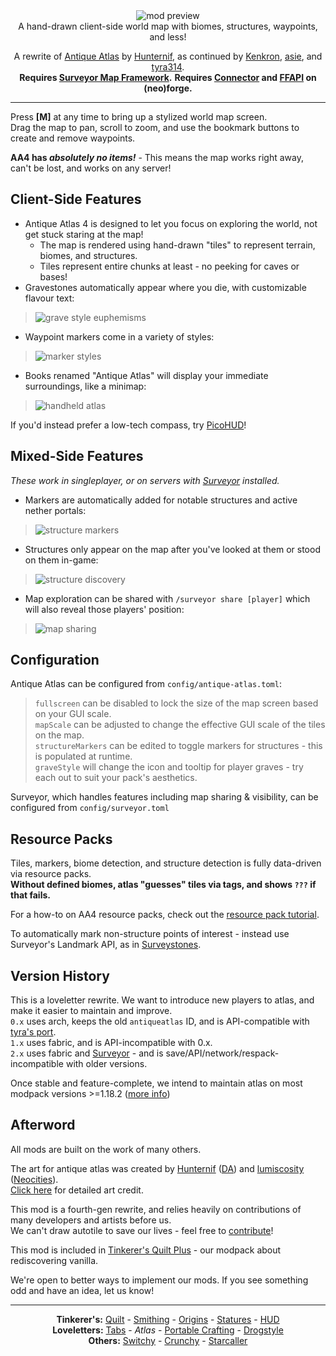 <!--suppress HtmlDeprecatedTag, XmlDeprecatedElement -->
<center><img alt="mod preview" src="https://cdn.modrinth.com/data/Y5Ve4Ui4/images/14513bf9172fa0d058e9486958de4884408ed4e4.png" /></center>

<center>
A hand-drawn client-side world map with biomes, structures, waypoints, and less!<br/>

A rewrite of <a href="https://modrinth.com/mod/antique-atlas">Antique Atlas</a> by <a href="https://github.com/Hunternif">Hunternif</a>, as continued by <a href="https://github.com/Kenkron">Kenkron</a>, <a href="https://github.com/asiekierka">asie</a>, and <a href="https://github.com/tyra314">tyra314</a>.<br/>
<b>Requires <a href="https://modrinth.com/mod/surveyor">Surveyor Map Framework</a>.</b>
<b>Requires <a href="https://modrinth.com/mod/connector">Connector</a> and <a href="https://modrinth.com/mod/forgified-fabric-api">FFAPI</a> on (neo)forge.</b><br/>
</center>

---

Press **[M]** at any time to bring up a stylized world map screen.<br/>
Drag the map to pan, scroll to zoom, and use the bookmark buttons to create and remove waypoints.

**AA4 has _absolutely no items!_** - This means the map works right away, can't be lost, and works on any server!

## Client-Side Features

- Antique Atlas 4 is designed to let you focus on exploring the world, not get stuck staring at the map!
	- The map is rendered using hand-drawn "tiles" to represent terrain, biomes, and structures.
	- Tiles represent entire chunks at least - no peeking for caves or bases!
- Gravestones automatically appear where you die, with customizable flavour text:

> ![grave style euphemisms](https://cdn.modrinth.com/data/Y5Ve4Ui4/images/c6f5e20bcef2c26c40390e888e540dcdd89a1818.png)

- Waypoint markers come in a variety of styles:

> ![marker styles](https://cdn.modrinth.com/data/Y5Ve4Ui4/images/b7064c3287c5535cd9ac6d454c10ead984c7a7b3.png)

- Books renamed "Antique Atlas" will display your immediate surroundings, like a minimap:

> ![handheld atlas](https://cdn.modrinth.com/data/Y5Ve4Ui4/images/b3002225851522c2d4eabc7462a374fbcdd2db6b.png)

If you'd instead prefer a low-tech compass, try [PicoHUD](https://modrinth.com/mod/picohud)!

## Mixed-Side Features

_These work in singleplayer, or on servers with [Surveyor](https://modrinth.com/mod/surveyor) installed._

- Markers are automatically added for notable structures and active nether portals:

> ![structure markers](https://cdn.modrinth.com/data/Y5Ve4Ui4/images/190cc4eaa2e8784dd0f46bee9c225228a05f191a.png)

- Structures only appear on the map after you've looked at them or stood on them in-game:

> ![structure discovery](https://cdn.modrinth.com/data/Y5Ve4Ui4/images/86054c7949fed59341cef60d0d9f27aee86ae6ef.gif)

- Map exploration can be shared with `/surveyor share [player]` which will also reveal those players' position:

> ![map sharing](https://cdn.modrinth.com/data/Y5Ve4Ui4/images/4422049c395a856c35bbc361c52e8bcd30e89523.png)

## Configuration

Antique Atlas can be configured from `config/antique-atlas.toml`:<br/>

> `fullscreen` can be disabled to lock the size of the map screen based on your GUI scale.<br/>
> `mapScale` can be adjusted to change the effective GUI scale of the tiles on the map.<br/>
> `structureMarkers` can be edited to toggle markers for structures - this is populated at runtime.<br/>
> `graveStyle` will change the icon and tooltip for player graves - try each out to suit your pack's aesthetics.<br/>

Surveyor, which handles features including map sharing & visibility, can be configured from `config/surveyor.toml`

## Resource Packs

Tiles, markers, biome detection, and structure detection is fully data-driven via resource packs.<br/>
**Without defined biomes, atlas "guesses" tiles via tags, and shows `???` if that fails.**

For a how-to on AA4 resource packs, check out the [resource pack tutorial](https://github.com/sisby-folk/antique-atlas/wiki/Resource-Packs).

To automatically mark non-structure points of interest - instead use Surveyor's Landmark API, as in [Surveystones](https://modrinth.com/mod/surveystones).

## Version History

This is a loveletter rewrite. We want to introduce new players to atlas, and make it easier to maintain and improve.<br/>
`0.x` uses arch, keeps the old `antiqueatlas` ID, and is API-compatible with [tyra's port](https://modrinth.com/mod/antique-atlas).<br/>
`1.x` uses fabric, and is API-incompatible with 0.x.<br/>
`2.x` uses fabric and [Surveyor](https://modrinth.com/mod/surveyor) - and is save/API/network/respack-incompatible with older versions.<br/>

Once stable and feature-complete, we intend to maintain atlas on most modpack versions >=1.18.2 ([more info](https://github.com/sisby-folk/antique-atlas/issues/81))

## Afterword

All mods are built on the work of many others.

The art for antique atlas was created by [Hunternif](https://github.com/Hunternif) ([DA](https://www.deviantart.com/hunternif)) and [lumiscosity](https://github.com/lumiscosity) ([Neocities](https://lumiscosity.neocities.org/)).<br/>
[Click here](https://github.com/sisby-folk/antique-atlas/blob/1.20/CREDITS) for detailed art credit.

This mod is a fourth-gen rewrite, and relies heavily on contributions of many developers and artists before us.<br/>
We can't draw autotile to save our lives - feel free to [contribute](https://github.com/sisby-folk/antique-atlas/issues?q=is%3Aissue+is%3Aopen+label%3Atexturing)!

This mod is included in [Tinkerer's Quilt Plus](https://modrinth.com/modpack/tinkerers-quilt) - our modpack about rediscovering vanilla.

We're open to better ways to implement our mods. If you see something odd and have an idea, let us know!

---

<center>
<b>Tinkerer's:</b> <a href="https://modrinth.com/modpack/tinkerers-quilt">Quilt</a> - <a href="https://modrinth.com/mod/tinkerers-smithing">Smithing</a> - <a href="https://modrinth.com/mod/origins-minus">Origins</a> - <a href="https://modrinth.com/mod/tinkerers-statures">Statures</a> - <a href="https://modrinth.com/mod/picohud">HUD</a><br/>
<b>Loveletters:</b> <a href="https://modrinth.com/mod/inventory-tabs">Tabs</a> - <i>Atlas</i> - <a href="https://modrinth.com/mod/portable-crafting">Portable Crafting</a> - <a href="https://modrinth.com/mod/drogstyle">Drogstyle</a><br/>
<b>Others:</b> <a href="https://modrinth.com/mod/switchy">Switchy</a> - <a href="https://modrinth.com/mod/crunchy-crunchy-advancements">Crunchy</a> - <a href="https://modrinth.com/mod/starcaller">Starcaller</a><br/>
</center>
